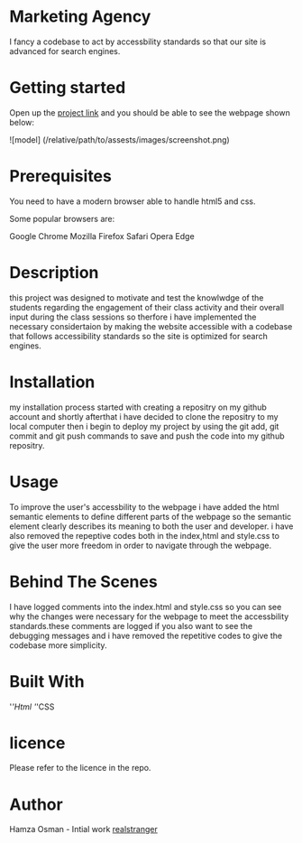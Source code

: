 # Marketing Agency

I fancy a codebase to act by accessbility standards so that our site is advanced for search engines.

# Getting started

Open up the [project link](https://realstranger01.github.io/Horiseon/) and you should be able to see the webpage shown below:

![model] (/relative/path/to/assests/images/screenshot.png)

# Prerequisites

You need to have a modern browser able to handle html5 and css.

Some popular browsers are:

Google Chrome
Mozilla Firefox
Safari
Opera
Edge

# Description

this  project was designed to motivate and test the knowlwdge of the students regarding the engagement of their class activity and their overall input during the class sessions so therfore i have implemented the necessary considertaion by making the website accessible with a codebase that follows accessibility standards so the site is optimized for search engines.

# Installation

my installation process started with creating a repositry on my github account and shortly afterthat i have decided to clone the repositry to my local computer then i begin to deploy my project by using the git add, git commit and git push commands to save and push the code into my github repositry.  

# Usage

To improve the user's accessbility to the webpage i have added the html semantic elements to define different parts of the webpage so the semantic element clearly describes its meaning to both the user and developer. i have also removed the repeptive codes both in the index,html and style.css to give the user more freedom in order to navigate through the webpage.

# Behind The Scenes

I have logged comments into the index.html and style.css so you can see why the changes were necessary for the webpage to meet the accessbility standards.these comments are logged if you also want to see the debugging messages and i have removed the repetitive codes to give the codebase more simplicity.

# Built With

'*'Html
'*'CSS

# licence

Please refer to the licence in the repo.

# Author

Hamza Osman - Intial work [realstranger](https://github.com/Realstranger01/Horiseon.git)